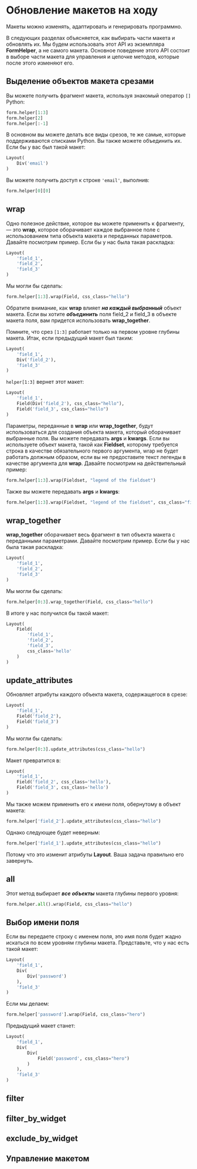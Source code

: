 # Обновление макетов на ходу

Макеты можно изменять, адаптировать и генерировать программно.

В следующих разделах объясняется, как выбирать части макета и обновлять их. Мы будем использовать этот API из экземпляра **FormHelper**, а не самого макета. Основное поведение этого API состоит в выборе части макета для управления и цепочке методов, которые после этого изменяют его.

## Выделение объектов макета срезами

Вы можете получить фрагмент макета, используя знакомый оператор `[]` Python:

```python
form.helper[1:3]
form.helper[2]
form.helper[:-1]
```

В основном вы можете делать все виды срезов, те же самые, которые поддерживаются списками Python. Вы также можете объединить их. Если бы у вас был такой макет:

```python
Layout(
    Div('email')
)
```

Вы можете получить доступ к строке `'email'`, выполнив:

```python
form.helper[0][0]
```

## wrap

Одно полезное действие, которое вы можете применить к фрагменту, — это **wrap**, которое оборачивает каждое выбранное поле с использованием типа объекта макета и переданных параметров. Давайте посмотрим пример. Если бы у нас была такая раскладка:

```python
Layout(
    'field_1',
    'field_2',
    'field_3'
)
```

Мы могли бы сделать:

```python
form.helper[1:3].wrap(Field, css_class="hello")
```

Обратите внимание, как **wrap** влияет _**на каждый выбранный**_ объект макета. Если вы хотите _**объединить**_ поля field\_2 и field\_3 в объекте макета поля, вам придется использовать **wrap\_together**.

Помните, что срез `[1:3]` работает только на первом уровне глубины макета. Итак, если предыдущий макет был таким:

```python
Layout(
    'field_1',
    Div('field_2'),
    'field_3'
)
```

`helper[1:3]` вернет этот макет:

```python
Layout(
    'field_1',
    Field(Div('field_2'), css_class="hello"),
    Field('field_3', css_class="hello")
)
```

Параметры, переданные в **wrap** или **wrap\_together**, будут использоваться для создания объекта макета, который оборачивает выбранные поля. Вы можете передавать **args** и **kwargs**. Если вы используете объект макета, такой как **Fieldset**, которому требуется строка в качестве обязательного первого аргумента, wrap не будет работать должным образом, если вы не предоставите текст легенды в качестве аргумента для **wrap**. Давайте посмотрим на действительный пример:

```python
form.helper[1:3].wrap(Fieldset, "legend of the fieldset")
```

Также вы можете передавать **args** и **kwargs**:

```python
form.helper[1:3].wrap(Fieldset, "legend of the fieldset", css_class="fieldsets")
```

## wrap\_together

**wrap\_together** оборачивает весь фрагмент в тип объекта макета с переданными параметрами. Давайте посмотрим пример. Если бы у нас была такая раскладка:

```python
Layout(
    'field_1',
    'field_2',
    'field_3'
)
```

Мы могли бы сделать:

```python
form.helper[0:3].wrap_together(Field, css_class="hello")
```

В итоге у нас получился бы такой макет:

```python
Layout(
    Field(
        'field_1',
        'field_2',
        'field_3',
        css_class='hello'
    )
)
```

## update\_attributes

Обновляет атрибуты каждого объекта макета, содержащегося в срезе:

```python
Layout(
    'field_1',
    Field('field_2'),
    Field('field_3')
)
```

Мы могли бы сделать:

```python
form.helper[0:3].update_attributes(css_class="hello")
```

Макет превратится в:

```python
Layout(
    'field_1',
    Field('field_2', css_class='hello'),
    Field('field_3', css_class='hello')
)
```

Мы также можем применить его к имени поля, обернутому в объект макета:

```python
form.helper['field_2'].update_attributes(css_class="hello")
```

Однако следующее будет неверным:

```python
form.helper['field_1'].update_attributes(css_class="hello")
```

Потому что это изменит атрибуты **Layout**. Ваша задача правильно его завернуть.

## all

Этот метод выбирает _**все объекты**_ макета глубины первого уровня:

```python
form.helper.all().wrap(Field, css_class="hello")
```

## Выбор имени поля

Если вы передаете строку с именем поля, это имя поля будет жадно искаться по всем уровням глубины макета. Представьте, что у нас есть такой макет:

```python
Layout(
    'field_1',
    Div(
        Div('password')
    ),
    'field_3'
)
```

Если мы делаем:

```python
form.helper['password'].wrap(Field, css_class="hero")
```

Предыдущий макет станет:

```python
Layout(
    'field_1',
    Div(
        Div(
            Field('password', css_class="hero")
        )
    ),
    'field_3'
)
```

## filter

## filter\_by\_widget

## exclude\_by\_widget

## Управление макетом
